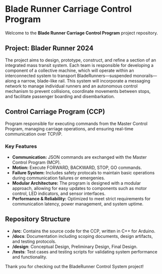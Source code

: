 # Blade Runner Carriage Control Program

Welcome to the **Blade Runner Carriage Control Program** project repository. 

## Project: Blader Runner 2024

The project aims to design, prototype, construct, and refine a section of an integrated mass transit system. Each team is responsible for developing a component of a collective machine, which will operate within an interconnected system to transport BladeRunners—suspended monorails—along a narrow, blade-like rail. This system will incorporate a messaging network to manage individual runners and an autonomous control mechanism to prevent collisions, coordinate movements between stops, and facilitate passenger boarding and disembarkation.

## Control Carriage Program (CCP)
Program responsible for executing commands from the Master Control Program, managing carriage operations, and ensuring real-time communication over TCP/IP.

### Key Features
- **Communication:** JSON commands are exchanged with the Master Control Program (MCP). 
- **Motion:** Execute FORWARD, BACKWARD, STOP, GO commands.
- **Failure System:** Includes safety protocals to maintain basic operations during communication failures or emergenies.
- **Modular Architecture:** The program is designed with a modular approach, allowing for easy updates to components such as motor control, LED indicators, and sensor interfaces.
- **Performance & Reliability:** Optimized to meet strict requirements for communication latency, power management, and system uptime.

## Repository Structure

- **/src**: Contains the source code for the CCP, written in C++ for Arduino.
- **/docs**: Documentation including scoping documents, design artifacts, and testing protocols.
- **/design**: Conceptual Design, Preliminary Design, Final Design.
- **/tests**: Test cases and testing scripts for validating system performance and functionality.

Thank you for checking out the BladeRunner Control System project!